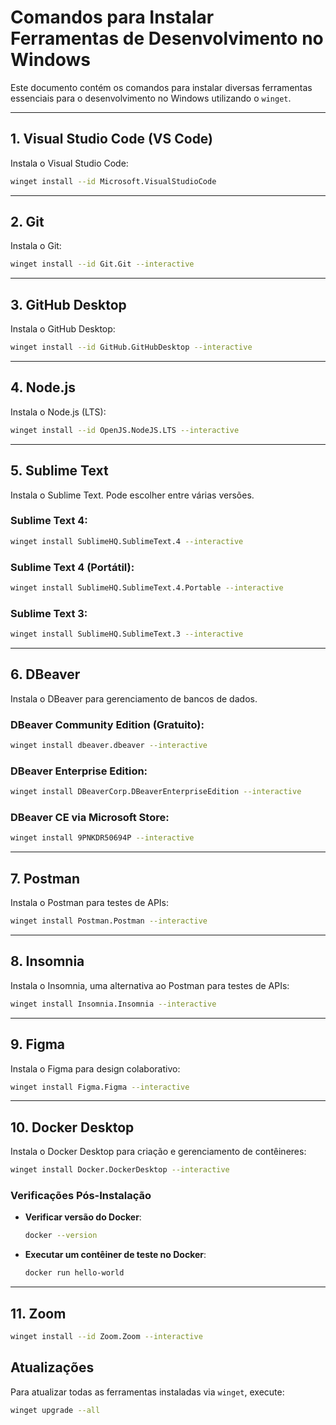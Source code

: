 # Comandos para Instalar Ferramentas de Desenvolvimento no Windows

Este documento contém os comandos para instalar diversas ferramentas essenciais para o desenvolvimento no Windows utilizando o `winget`.

---

## 1. **Visual Studio Code (VS Code)**

Instala o Visual Studio Code:

```bash
winget install --id Microsoft.VisualStudioCode
```

---

## 2. **Git**

Instala o Git:

```bash
winget install --id Git.Git --interactive
```

---

## 3. **GitHub Desktop**

Instala o GitHub Desktop:

```bash
winget install --id GitHub.GitHubDesktop --interactive
```

---

## 4. **Node.js**

Instala o Node.js (LTS):

```bash
winget install --id OpenJS.NodeJS.LTS --interactive
```

---

## 5. **Sublime Text**

Instala o Sublime Text. Pode escolher entre várias versões.

### Sublime Text 4:

```bash
winget install SublimeHQ.SublimeText.4 --interactive
```

### Sublime Text 4 (Portátil):

```bash
winget install SublimeHQ.SublimeText.4.Portable --interactive
```

### Sublime Text 3:

```bash
winget install SublimeHQ.SublimeText.3 --interactive
```

---

## 6. **DBeaver**

Instala o DBeaver para gerenciamento de bancos de dados.

### DBeaver Community Edition (Gratuito):

```bash
winget install dbeaver.dbeaver --interactive
```

### DBeaver Enterprise Edition:

```bash
winget install DBeaverCorp.DBeaverEnterpriseEdition --interactive
```

### DBeaver CE via Microsoft Store:

```bash
winget install 9PNKDR50694P --interactive
```

---

## 7. **Postman**

Instala o Postman para testes de APIs:

```bash
winget install Postman.Postman --interactive
```

---

## 8. **Insomnia**

Instala o Insomnia, uma alternativa ao Postman para testes de APIs:

```bash
winget install Insomnia.Insomnia --interactive
```

---

## 9. **Figma**

Instala o Figma para design colaborativo:

```bash
winget install Figma.Figma --interactive
```

---

## 10. **Docker Desktop**

Instala o Docker Desktop para criação e gerenciamento de contêineres:

```bash
winget install Docker.DockerDesktop --interactive
```

### Verificações Pós-Instalação

- **Verificar versão do Docker**:
  ```bash
  docker --version
  ```

- **Executar um contêiner de teste no Docker**:
  ```bash
  docker run hello-world
  ```

---

## 11. Zoom

```bash
winget install --id Zoom.Zoom --interactive
```

## Atualizações

Para atualizar todas as ferramentas instaladas via `winget`, execute:

```bash
winget upgrade --all
```
